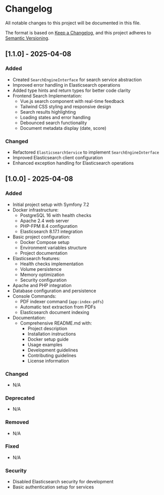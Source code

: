 # Changelog

All notable changes to this project will be documented in this file.

The format is based on [Keep a Changelog](https://keepachangelog.com/en/1.0.0/),
and this project adheres to [Semantic Versioning](https://semver.org/spec/v2.0.0.html).

## [1.1.0] - 2025-04-08

### Added
- Created `SearchEngineInterface` for search service abstraction
- Improved error handling in Elasticsearch operations
- Added type hints and return types for better code clarity
- Frontend Search Implementation:
  - Vue.js search component with real-time feedback
  - Tailwind CSS styling and responsive design
  - Search results highlighting
  - Loading states and error handling
  - Debounced search functionality
  - Document metadata display (date, score)

### Changed
- Refactored `ElasticsearchService` to implement `SearchEngineInterface`
- Improved Elasticsearch client configuration
- Enhanced exception handling for Elasticsearch operations

## [1.0.0] - 2025-04-08

### Added
- Initial project setup with Symfony 7.2
- Docker infrastructure:
  - PostgreSQL 16 with health checks
  - Apache 2.4 web server
  - PHP-FPM 8.4 configuration
  - Elasticsearch 8.17.1 integration
- Basic project configuration:
  - Docker Compose setup
  - Environment variables structure
  - Project documentation
- Elasticsearch features:
  - Health checks implementation
  - Volume persistence
  - Memory optimization
  - Security configuration
- Apache and PHP integration
- Database configuration and persistence
- Console Commands:
  - PDF indexer command (`app:index-pdfs`)
  - Automatic text extraction from PDFs
  - Elasticsearch document indexing
- Documentation:
  - Comprehensive README.md with:
    - Project description
    - Installation instructions
    - Docker setup guide
    - Usage examples
    - Development guidelines
    - Contributing guidelines
    - License information

### Changed
- N/A

### Deprecated
- N/A

### Removed
- N/A

### Fixed
- N/A

### Security
- Disabled Elasticsearch security for development
- Basic authentication setup for services